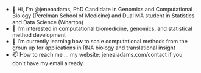 - 👋 Hi, I’m @jeneaadams, PhD Candidate in Genomics and Computational Biology (Perelman School of Medicine) and Dual MA student in Statistics and Data Science (Wharton)
- 👀 I’m interested in computational biomedicine, genomics, and statistical method development
- 🌱 I’m currently learning how to scale computational methods from the groun up for applications in RNA biology and translational insight
- 📫 How to reach me ... my website: jeneaiadams.com/contact if you don't have my email already. 

<!---
jeneaadams/jeneaadams is a ✨ special ✨ repository because its `README.md` (this file) appears on your GitHub profile.
You can click the Preview link to take a look at your changes.
--->
